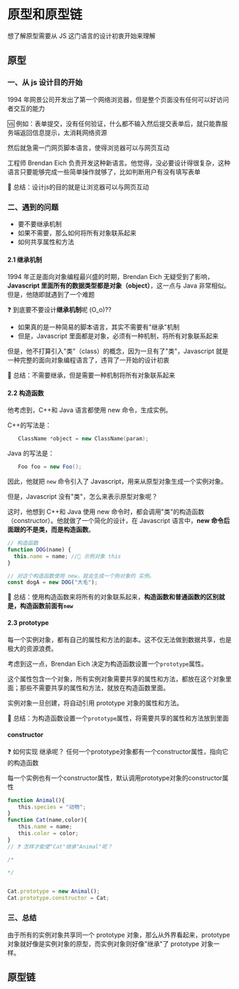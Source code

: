 # 原型和原型链

想了解原型需要从 JS 这门语言的设计初衷开始来理解

## 原型

### 一、从 js 设计目的开始

1994 年网景公司开发出了第一个网络浏览器，但是整个页面没有任何可以好访问者交互的能力

🆚 例如：表单提交，没有任何验证，什么都不输入然后提交表单后，就只能靠服务端返回信息提示，太消耗网络资源

然后就急需一门网页脚本语言，使得浏览器可以与网页互动

工程师 Brendan Eich 负责开发这种新语言。他觉得，没必要设计得很复杂，这种语言只要能够完成一些简单操作就够了，比如判断用户有没有填写表单

🚗 总结：设计js的目的就是让浏览器可以与网页互动

### 二、遇到的问题

- 要不要继承机制
- 如果不需要，那么如何将所有对象联系起来
- 如何共享属性和方法

#### 2.1 继承机制

1994 年正是面向对象编程最兴盛的时期，Brendan Eich 无疑受到了影响，**Javascript 里面所有的数据类型都是对象（object）**，这一点与 Java 非常相似。但是，他随即就遇到了一个难题

❓ 到底要不要设计**继承机制**呢 (O_o)??

- 如果真的是一种简易的脚本语言，其实不需要有"继承"机制
- 但是，Javascript 里面都是对象，必须有一种机制，将所有对象联系起来

但是，他不打算引入"类"（class）的概念，因为一旦有了"类"，Javascript 就是一种完整的面向对象编程语言了，违背了一开始的设计初衷

🚗 总结：不需要继承，但是需要一种机制将所有对象联系起来

#### 2.2 构造函数

他考虑到，C++和 Java 语言都使用 new 命令，生成实例。

C++的写法是：

```c++
　　ClassName *object = new ClassName(param);
```

Java 的写法是：

```java
　　Foo foo = new Foo();
```

因此，他就把 `new` 命令引入了 Javascript，用来从原型对象生成一个实例对象。

但是，Javascript 没有"类"，怎么来表示原型对象呢？

这时，他想到 C++和 Java 使用 new 命令时，都会调用"类"的构造函数（constructor）。他就做了一个简化的设计，在 Javascript 语言中，**new 命令后面跟的不是类，而是构造函数**。

```js
// 构造函数
function DOG(name) {
  this.name = name; //🚆 示例对象 this
}

// 对这个构造函数使用 new，就会生成一个狗对象的 实例。
const dogA = new DOG("大毛");
```

🚗 总结：使用构造函数来将所有的对象联系起来，**构造函数和普通函数的区别就是，构造函数前面有`new`**

#### 2.3 prototype
每一个实例对象，都有自己的属性和方法的副本。这不仅无法做到数据共享，也是极大的资源浪费。

考虑到这一点，Brendan Eich 决定为构造函数设置一个`prototype`属性。

这个属性包含一个对象，所有实例对象需要共享的属性和方法，都放在这个对象里面；那些不需要共享的属性和方法，就放在构造函数里面。

实例对象一旦创建，将自动引用 prototype 对象的属性和方法。

🚗 总结：为构造函数设置一个`prototype`属性，将需要共享的属性和方法放到里面
 
####  constructor
❓ 如何实现 继承呢？
任何一个prototype对象都有一个constructor属性，指向它的构造函数

每一个实例也有一个constructor属性，默认调用prototype对象的constructor属性
```js
function Animal(){
　　this.species = "动物";
}
function Cat(name,color){
　　this.name = name;
　　this.color = color;
}
// ❓ 怎样才能使"Cat"继承"Animal"呢？

/*

*/


Cat.prototype = new Animal();
Cat.prototype.constructor = Cat;
```
### 三、总结

由于所有的实例对象共享同一个 prototype 对象，那么从外界看起来，prototype 对象就好像是实例对象的原型，而实例对象则好像"继承"了 prototype 对象一样。

## 原型链

